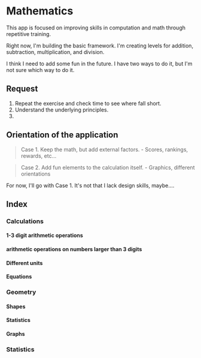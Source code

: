# Mathematics

This app is focused on improving skills in computation and math through repetitive training.

Right now, I'm building the basic framework. I'm creating levels for addition, subtraction, multiplication, and division.

I think I need to add some fun in the future. I have two ways to do it, but I'm not sure which way to do it.

## Request
1. Repeat the exercise and check time to see where fall short.
2. Understand the underlying principles.
3. 

## Orientation of the application

> Case 1. Keep the math, but add external factors. - Scores, rankings, rewards, etc...
 
> Case 2. Add fun elements to the calculation itself. - Graphics, different orientations

For now, I'll go with Case 1. It's not that I lack design skills, maybe....

## Index
### Calculations
#### 1-3 digit arithmetic operations
#### arithmetic operations on numbers larger than 3 digits
#### Different units
#### Equations
### Geometry
#### Shapes
#### Statistics
#### Graphs
### Statistics